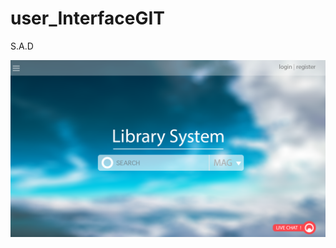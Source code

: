 # user_InterfaceGIT
S.A.D

![alt text](https://github.com/ILliTAH/user_InterfaceGIT/blob/master/Show/1.png)


